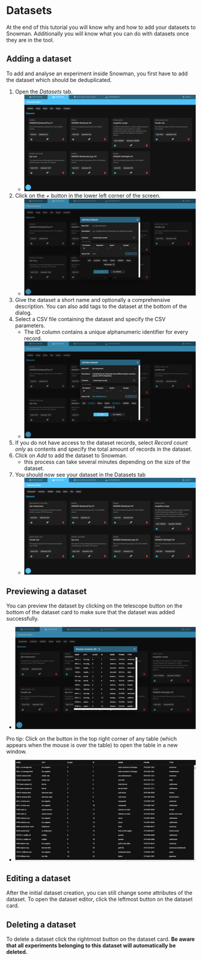 # Datasets

At the end of this tutorial you will know why and how to add your datasets to Snowman. Additionally you will know what you can do with datasets once they are in the tool.

## Adding a dataset

To add and analyse an experiment inside Snowman, you first have to add the dataset which should be deduplicated.

1. Open the *Datasets* tab.
   - ![Datasets Tab](../assets/datasets-tab.png "Datasets Tab")
2. Click on the *+* button in the lower left corner of the screen.
   - ![Add Dataset](../assets/add-dataset.png "Add Dataset")
3. Give the dataset a short name and optionally a comprehensive description. You can also add tags to the dataset at the bottom of the dialog.
4. Select a CSV file containing the dataset and specify the CSV parameters.
   - The ID column contains a unique alphanumeric identifier for every record.
   - ![Add Dataset with values](../assets/add-dataset-with-values.png "Add Dataset with values")
5. If you do not have access to the dataset records, select *Record count only* as contents and specify the total amount of records in the dataset.
6. Click on *Add* to add the dataset to Snowman.
   - this process can take several minutes depending on the size of the dataset.
7. You should now see your dataset in the Datasets tab
   - ![Datasets Tab after upload](../assets/datasets-tab-after-upload.png "Datasets Tab after upload")

## Previewing a dataset

You can preview the dataset by clicking on the telescope button on the bottom of the dataset card to make sure that the dataset was added successfully.

- ![Preview Dataset](../assets/preview-dataset.png "Preview Dataset")

Pro tip: Click on the button in the top right corner of any table (which appears when the mouse is over the table) to open the table in a new window.

- ![Preview Dataset large](../assets/preview-dataset-large.png "Preview Dataset large")

## Editing a dataset

After the initial dataset creation, you can still change some attributes of the dataset. To open the dataset editor, click the leftmost button on the dataset card.

## Deleting a dataset

To delete a dataset click the rightmost button on the dataset card. **Be aware that all experiments belonging to this dataset will automatically be deleted.**
